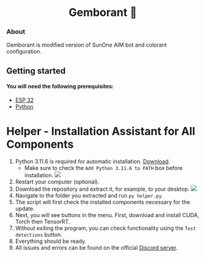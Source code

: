 <h1 align="center">Gemborant 🍇</h1>

### About

Gemborant is modified version of SunOne AIM bot and colorant configuration.

## Getting started

#### You will need the following prerequisites:
- [ESP 32](https://www.amazon.com)
- [Python](https://www.python.org)

# Helper - Installation Assistant for All Components
1. Python 3.11.6 is required for automatic installation. [Download](https://www.python.org/ftp/python/3.11.6/python-3.11.6-amd64.exe).
   - Make sure to check the `Add Python 3.11.6 to PATH` box before installation.
![](https://github.com/SunOner/sunone_aimbot/blob/main/media/python_add_to_path.png)
2. Restart your computer (optional).
3. Download the repository and extract it, for example, to your desktop.
![](https://github.com/SunOner/sunone_aimbot/blob/main/media/aimbot.png)
4. Navigate to the folder you extracted and run `py helper.py`.
5. The script will first check the installed components necessary for the update.
6. Next, you will see buttons in the menu. First, download and install CUDA, Torch then TensorRT.
7. Without exiting the program, you can check functionality using the `Test detections` button.
8. Everything should be ready.
9. All issues and errors can be found on the official [Discord server](https://discord.gg/sunone).